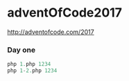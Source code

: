 # adventOfCode2017
http://adventofcode.com/2017

### Day one
```php
php 1.php 1234
php 1-2.php 1234
```
